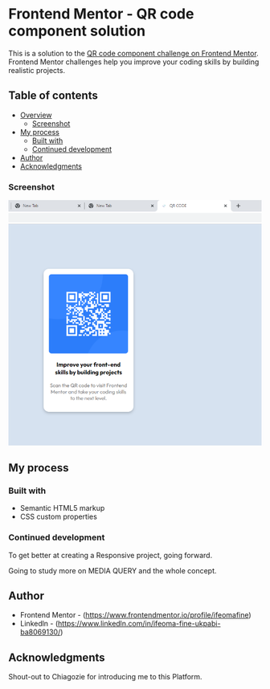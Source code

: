 # Frontend Mentor - QR code component solution

This is a solution to the [QR code component challenge on Frontend Mentor](https://www.frontendmentor.io/challenges/qr-code-component-iux_sIO_H). Frontend Mentor challenges help you improve your coding skills by building realistic projects. 

## Table of contents

- [Overview](#overview)
  - [Screenshot](#screenshot)
- [My process](#my-process)
  - [Built with](#built-with)
  - [Continued development](#continued-development)
- [Author](#author)
- [Acknowledgments](#acknowledgments)

### Screenshot

![](/QR-CODE-SCREENSHOT.PNG)

## My process

### Built with

- Semantic HTML5 markup
- CSS custom properties

### Continued development

To get better at creating a Responsive project, going forward.

Going to study more on MEDIA QUERY and the whole concept.

## Author
- Frontend Mentor - (https://www.frontendmentor.io/profile/ifeomafine)
- Linkedln - (https://www.linkedln.com/in/ifeoma-fine-ukpabi-ba8069130/)


## Acknowledgments

Shout-out to Chiagozie for introducing me to this Platform.
